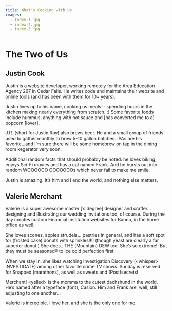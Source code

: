 ```yaml
---
title: What's Cooking with Us
images:
  - index-1.jpg
  - index-2.jpg
  - index-3.jpg
---
```


# The Two of Us

## Justin Cook

Justin is a website developer, working remotely for the Area Education
Agency 267 in Cedar Falls. He writes code and maintains their website
and online tools (and has been with them for 10+ years).

Justin lives up to his name, cooking us meals-- spending hours in the
kitchen making nearly everything from scratch. :) Some favorite foods
include hummus, anything with hot sauce and [has converted me to a]
popcorn [lover].

J.R. (short for Justin Roy) also brews beer. He and a small group of
friends used to gather monthly to brew 5-10 gallon batches. IPAs are
his favorite...and I’m sure there will be some homebrew on tap in the dining
room kegerator very soon.

Additional random facts that should probably be noted: he loves biking,
enjoys Sci-Fi movies and has a cat named Frank. And he bursts out into
random WOOOOOO OOOOOOOs which never fail to make me smile.

Justin is amazing. It’s him and I and the world, and nothing else matters.

## Valerie Merchant

Valerie is a super awesome master [’s degree] designer and crafter... designing
and illustrating our wedding invitations too, of course. During the day creates
custom Financial Institution websites for Banno, in the home office as well.

She loves scones, apples strudels... pastries in general, and has a soft
spot for (frosted cake) donuts with sprinkles!!!! (though yeast are clearly
a far superior donut.) She does...THE (Mountain) DEW too. She’s so extreme!!
But they must be seasoned® to ice cold perfection first.

When we stay in, she likes watching Investigation Discovery (&lt;whisper&gt; INVESTIGATE)
among other favorite crime TV shows. Sunday is reserved for Snapped (marathons),
as well as sweets and (Post)secrets!

Merchant!  &lt;yelled&gt; is the momma to the cutest dachshund in the world.
He’s named after a typeface (font), Caslon. Him and Frank are, well,
still adjusting to one another...

Valerie is incredible. I love her, and she is the only one for me.
